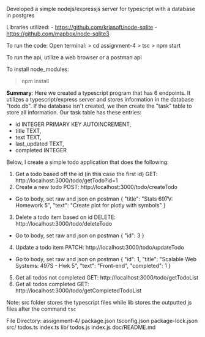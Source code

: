 Developed a simple nodejs/expressjs server for typescript with a database in postgres

Libraries utilized:
    - https://github.com/kriasoft/node-sqlite
    - https://github.com/mapbox/node-sqlite3

To run the code:
Open terminal:
    > cd assignment-4
    > tsc
    > npm start

To run the api, utilize a web browser or a postman api

To install node_modules: 
> npm install

**Summary**: 
Here we created a typescript program that has 6 endpoints. 
It utilizes a typescript/express server and stores information 
in the database "todo.db". If the database isn't created, we
then create the "task" table to store all information. Our task
table has these entries:
- id INTEGER PRIMARY KEY AUTOINCREMENT,
- title TEXT,
- text TEXT,
- last_updated TEXT,
- completed INTEGER

Below, I create a simple todo application that does the following:

1. Get a todo based off the id (in this case the first id)
GET: http://localhost:3000/todo/getTodo?id=1
2. Create a new todo
POST: http://localhost:3000/todo/createTodo
- Go to body, set raw and json on postman
{ 
    "title": "Stats 697V: Homework 5",
    "text": "Create plot for plotly with symbols"
}
3. Delete a todo item based on id
DELETE: http://localhost:3000/todo/deleteTodo
- Go to body, set raw and json on postman
{
    "id": 3
}
4. Update a todo item
PATCH: http://localhost:3000/todo/updateTodo
- Go to body, set raw and json on postman
{
    "id": 1,
    "title": "Scalable Web Systems: 497S - Hwk 5",
    "text": "Front-end",
    "completed": 1
}
5. Get all todos not completed
GET: http://localhost:3000/todo/getTodoList
6. Get all todos completed
GET: http://localhost:3000/todo/getCompletedTodoList


Note: src folder stores the typescript files while lib stores the outputted js files after the command `tsc`

File Directory:
assignment-4/
    package.json
    tsconfig.json
    package-lock.json
    src/
        todos.ts
        index.ts
    lib/
        todos.js
        index.js
    doc/README.md